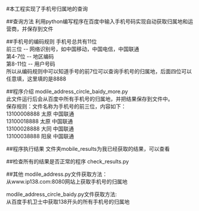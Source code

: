 #本工程实现了手机号归属地的查询

##查询方法
利用python编写程序在百度中输入手机号码实现自动获取归属地和运营商，并保存到文件  

##手机号的编码规则
手机号总共有11位  
前三位  --  网络识别号，如中国移动，中国电信，中国联通  
第4-7位  --  地区编码  
第8-11位  --  用户号码  
所以从编码规则中可以知道手号的前7位可以查询手机号的归属地，后面四位可以任意填，这里填的是8888  

##程序介绍
modile_address_circle_baidy_more.py  
此文件运行后会从百度中所有手机号的归属地，并把结果保存到文件中。  
保存规则：文件名称为手机号的前三位，内容如下：  
13100008888 太原 中国联通  
13100018888 太原 中国联通  
13100028888 大同 中国联通  
13100038888 阳泉 中国联通  

##程序执行结果
文件夹mobile_results为我已经获取的结果，可以查看  

##检查所有的结果是否正常的程序
check_results.py  

##其他
modile_address.py文件获取方法：  
从www.ip138.com:8080网站上获取手机号的归属地  
  
modile_address_circle_baidy.py文件获取方法:  
从百度手机卫士中获取138开头的所有手机号的归属地  
